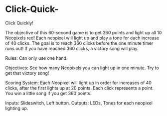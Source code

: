 # Click-Quick-
Click Quickly! 

The objective of this 60-second game is to get 360 points and light up all 10 Neopixels red! Each neopixel will light up and play a tone for each increase of 40 clicks. The goal is to reach 360 clicks before the one minute timer runs out! If you have reached 360 clicks, a victory song will play.

Rules: Can only use one hand.

Objectives: See how many Neopixels you can light up in one minute. Try to get that victory song!
 
Scoring System: Each Neopixel will light up in order for increases of 40 clicks, after the first lights up at 20 points. Each click represents a point. You win a little song if you get 360 points.  

Inputs: Slideswitch, Left button. 
Outputs: LEDs, Tones for each neopixel lighting up.
